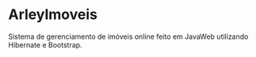 # ArleyImoveis
Sistema de gerenciamento de imóveis online feito em JavaWeb utilizando Hibernate e Bootstrap.
